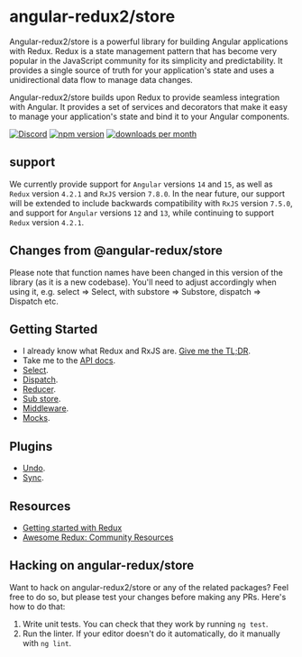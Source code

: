 # angular-redux2/store

Angular-redux2/store is a powerful library for building Angular applications with Redux.
Redux is a state management pattern that has become very popular in the JavaScript community for its simplicity and predictability.
It provides a single source of truth for your application's state and uses a unidirectional data flow to manage data changes.

Angular-redux2/store builds upon Redux to provide seamless integration with Angular.
It provides a set of services and decorators that make it easy to manage your application's state and bind it to your Angular components.

[![Discord](https://img.shields.io/discord/1050521693795405874?logo=Angular-redux2)](https://discord.com/invite/7BnsAqst6W)
[![npm version](https://img.shields.io/npm/v/@angular-redux2/store.svg)](https://www.npmjs.com/package/@angular-redux2/store)
[![downloads per month](https://img.shields.io/npm/dm/@angular-redux2/store.svg)](https://www.npmjs.com/package/@angular-redux2/store)

## support
We currently provide support for `Angular` versions `14` and `15`, as well as `Redux` version `4.2.1` and `RxJS` version `7.8.0`.
In the near future, our support will be extended to include backwards compatibility with `RxJS` version `7.5.0`,
and support for `Angular` versions `12` and `13`, while continuing to support `Redux` version `4.2.1`.

## Changes from @angular-redux/store

Please note that function names have been changed in this version of the library (as it is a new codebase).
You'll need to adjust accordingly when using it, e.g. select => Select,
with substore => Substore, dispatch => Dispatch etc.

## Getting Started

- I already know what Redux and RxJS are. [Give me the TL;DR](markdown/quickstart.md).
- Take me to the [API docs](https://angular-redux2.github.io/store).
- [Select](markdown/select.md).
- [Dispatch](markdown/dispatch.md).
- [Reducer](markdown/reducer.md).
- [Sub store](markdown/sub-store.md).
- [Middleware](markdown/middleware.md).
- [Mocks](markdown/mock.md).

## Plugins

- [Undo](https://github.com/angular-redux2/undo).
- [Sync](https://github.com/angular-redux2/sync).

## Resources

- [Getting started with Redux](https://egghead.io/courses/getting-started-with-redux)
- [Awesome Redux: Community Resources](https://github.com/xgrommx/awesome-redux)

## Hacking on angular-redux/store

Want to hack on angular-redux2/store or any of the related packages? Feel free to do so, but please test your changes before making any PRs.
Here's how to do that:
1.  Write unit tests. You can check that they work by running `ng test`.
2.  Run the linter. If your editor doesn't do it automatically, do it manually with `ng lint`.
